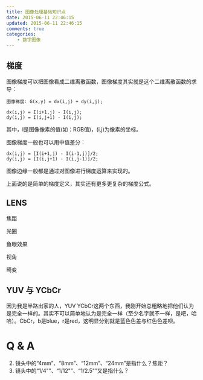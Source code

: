 ```yaml
---
title: 图像处理基础知识点
date: 2015-06-11 22:46:15
updated: 2015-06-11 22:46:15
comments: true
categories:
    - 数字图像
---
```


梯度
--------------
图像梯度可以把图像看成二维离散函数，图像梯度其实就是这个二维离散函数的求导：

    图像梯度: G(x,y) = dx(i,j) + dy(i,j);

    dx(i,j) = I(i+1,j) - I(i,j);
    dy(i,j) = I(i,j+1) - I(i,j);

其中，I是图像像素的值(如：RGB值)，(i,j)为像素的坐标。

图像梯度一般也可以用中值差分：

    dx(i,j) = [I(i+1,j) - I(i-1,j)]/2;
    dy(i,j) = [I(i,j+1) - I(i,j-1)]/2;

图像边缘一般都是通过对图像进行梯度运算来实现的。

上面说的是简单的梯度定义，其实还有更多更复杂的梯度公式。


LENS
--------------
焦距

光圈

鱼眼效果

视角

畸变


YUV 与 YCbCr
--------------
因为我是半路出家的人，YUV YCbCr这两个东西，我刚开始总粗略地把他们认为是完全一样的。其实不可以简单地认为是完全一样（至少名字就不一样，是吧，哈哈）。CbCr，b是blue，r是red，这明显分别就是蓝色色差与红色色差呗。

Q & A
==============

2. 镜头中的“4mm”、“8mm”、“12mm”、“24mm”是指什么？焦距？
2. 镜头中的“1/4"”、“1/12"”、“1/2.5"”又是指什么？
